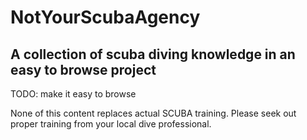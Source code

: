 # NotYourScubaAgency
## A collection of scuba diving knowledge in an easy to browse project

TODO: make it easy to browse

None of this content replaces actual SCUBA training. Please seek out proper training from your local dive professional.
